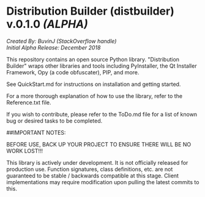 # Distribution Builder (distbuilder) v.0.1.0 *(ALPHA)* 

*Created By: BuvinJ (StackOverflow handle)*  
*Initial Alpha Release: December 2018*

This repository contains an open source Python library. 
"Distribution Builder" wraps other libraries and tools 
including PyInstaller, the Qt Installer Framework, Opy 
(a code obfuscater), PIP, and more.  

See QuickStart.md for instructions on installation 
and getting started.

For a more thorough explanation of how to use the 
library, refer to the Reference.txt file.
	
If you wish to contribute, please refer to the
ToDo.md file for a list of known bug or desired tasks 
to be completed.
	
##IMPORTANT NOTES: 

BEFORE USE, BACK UP YOUR PROJECT TO ENSURE THERE WILL 
BE NO WORK LOST!!! 

This library is actively under development. It is not 
officially released for production use. Function 
signatures, class definitions, etc. are not 
guaranteed to be stable / backwards compatible at 
this stage.  Client implementations may require 
modification upon pulling the latest commits to this.
